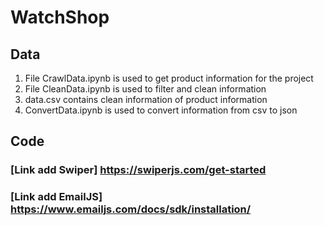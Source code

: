 # WatchShop
## Data
1. File CrawlData.ipynb is used to get product information for the project
2. File CleanData.ipynb is used to filter and clean information
3. data.csv contains clean information of product information
4. ConvertData.ipynb is used to convert information from csv to json
## Code
### [Link add Swiper] https://swiperjs.com/get-started
### [Link add EmailJS] https://www.emailjs.com/docs/sdk/installation/